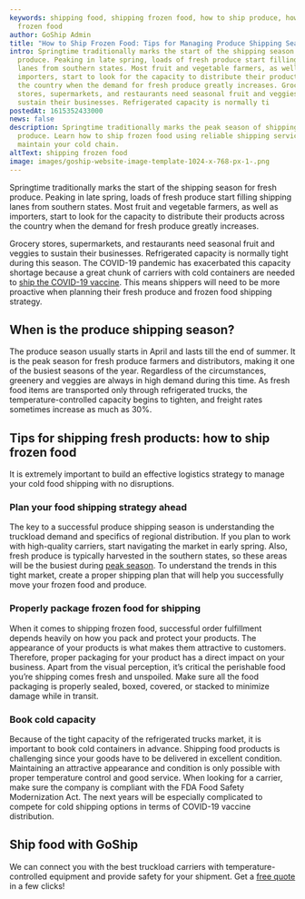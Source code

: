 ```yaml
---
keywords: shipping food, shipping frozen food, how to ship produce, how to ship
  frozen food
author: GoShip Admin
title: "How to Ship Frozen Food: Tips for Managing Produce Shipping Season"
intro: Springtime traditionally marks the start of the shipping season for fresh
  produce. Peaking in late spring, loads of fresh produce start filling shipping
  lanes from southern states. Most fruit and vegetable farmers, as well as
  importers, start to look for the capacity to distribute their products across
  the country when the demand for fresh produce greatly increases. Grocery
  stores, supermarkets, and restaurants need seasonal fruit and veggies to
  sustain their businesses. Refrigerated capacity is normally ti
postedAt: 1615352433000
news: false
description: Springtime traditionally marks the peak season of shipping fresh
  produce. Learn how to ship frozen food using reliable shipping services and
  maintain your cold chain.
altText: shipping frozen food
image: images/goship-website-image-template-1024-x-768-px-1-.png
---
```

Springtime traditionally marks the start of the shipping season for fresh produce. Peaking in late spring, loads of fresh produce start filling shipping lanes from southern states. Most fruit and vegetable farmers, as well as importers, start to look for the capacity to distribute their products across the country when the demand for fresh produce greatly increases. 

Grocery stores, supermarkets, and restaurants need seasonal fruit and veggies to sustain their businesses. Refrigerated capacity is normally tight during this season. The COVID-19 pandemic has exacerbated this capacity shortage because a great chunk of carriers with cold containers are needed to [ship the COVID-19 vaccine](https://www.plslogistics.com/blog/preparing-supply-chain-networks-for-vaccine-transportation). This means shippers will need to be more proactive when planning their fresh produce and frozen food shipping strategy.

## When is the produce shipping season?

The produce season usually starts in April and lasts till the end of summer. It is the peak season for fresh produce farmers and distributors, making it one of the busiest seasons of the year. Regardless of the circumstances, greenery and veggies are always in high demand during this time. As fresh food items are transported only through refrigerated trucks, the temperature-controlled capacity begins to tighten, and freight rates sometimes increase as much as 30%.

## Tips for shipping fresh products: how to ship frozen food

It is extremely important to build an effective logistics strategy to manage your cold food shipping with no disruptions. 

### Plan your food shipping strategy ahead

The key to a successful produce shipping season is understanding the truckload demand and specifics of regional distribution. If you plan to work with high-quality carriers, start navigating the market in early spring. Also, fresh produce is typically harvested in the southern states, so these areas will be the busiest during [peak season](https://www.goship.com/posts/preparing-for-peak-season-shipping). To understand the trends in this tight market, create a proper shipping plan that will help you successfully move your frozen food and produce.

### Properly package frozen food for shipping

When it comes to shipping frozen food, successful order fulfillment depends heavily on how you pack and protect your products. The appearance of your products is what makes them attractive to customers. Therefore, proper packaging for your product has a direct impact on your business. Apart from the visual perception, it’s critical the perishable food you’re shipping comes fresh and unspoiled. Make sure all the food packaging is properly sealed, boxed, covered, or stacked to minimize damage while in transit.

### Book cold capacity

Because of the tight capacity of the refrigerated trucks market, it is important to book cold containers in advance. Shipping food products is challenging since your goods have to be delivered in excellent condition. Maintaining an attractive appearance and condition is only possible with proper temperature control and good service. When looking for a carrier, make sure the company is compliant with the FDA Food Safety Modernization Act. The next years will be especially complicated to compete for cold shipping options in terms of COVID-19 vaccine distribution.

## Ship food with GoShip

We can connect you with the best truckload carriers with temperature-controlled equipment and provide safety for your shipment. Get a [free quote](https://www.goship.com/) in a few clicks!